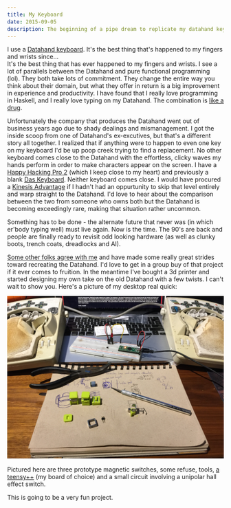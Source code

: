 ```yaml
---
title: My Keyboard
date: 2015-09-05
description: The beginning of a pipe dream to replicate my datahand keyboard.
---
```


I use a [Datahand keyboard](https://en.wikipedia.org/wiki/DataHand). 
It\'s the best thing that\'s happened to my fingers and wrists since\...  
It\'s the best thing that has ever happened to my fingers and wrists. 
I see a lot of parallels between the Datahand and pure functional programming 
(lol).  They both take lots of commitment. They change the entire way you think 
about their domain, but what they offer in return is a big improvement in 
experience and productivity. I have found that I really love programming in 
Haskell, and I really love typing on my Datahand. The combination is 
[like a drug](http://virtuecenter.com/blog/the_effects_of_computer_programming_on_the_brain.html).

Unfortunately the company that produces the Datahand went out of business years 
ago due to shady dealings and mismanagement. I got the inside scoop from one of
Datahand\'s ex-excutives, but that\'s a different story all together. I realized 
that if anything were to happen to even one key on my keyboard I\'d be up poop 
creek trying to find a replacement. No other keyboard comes close to the 
Datahand with the effortless, clicky waves my hands perform in order to make 
characters appear on the screen. I have a 
[Happy Hacking Pro 2](https://en.wikipedia.org/wiki/Happy_Hacking_Keyboard)
(which I keep close to my heart) and previously a blank
[Das Keyboard](https://en.wikipedia.org/wiki/Das_Keyboard).
Neither keyboard comes close.  I would have procured a 
[Kinesis Advantage](https://en.wikipedia.org/wiki/Kinesis_(keyboard))
if I hadn\'t had an oppurtunity to skip that level entirely and warp straight to 
the Datahand. I\'d love to hear about the comparison between the two from someone
who owns both but the Datahand is becoming exceedingly rare, making that 
situation rather uncommon. 

Something has to be done - the alternate future that never was (in which 
er\'body typing well) must live again. Now is the time. The 90\'s are back and
people are finally ready to revisit odd looking hardware (as well as clunky 
boots, trench coats, dreadlocks and AI).

[Some other folks agree with me](https://geekhack.org/index.php?topic=41422.0)
and have made some really great strides toward recreating the Datahand. I\'d 
love to get in a group buy of that project if it ever comes to fruition. In the
meantime I\'ve bought a 3d printer and started designing my own take on the old
Datahand with a few twists. I can\'t wait to show you. Here\'s a picture of my 
desktop real quick:

![prototyping a new keyboard](/img/IMG_0675.JPG)

Pictured here are three prototype magnetic switches, some refuse, tools, 
[a teensy++](http://pjrc.com/store/teensypp.html)
(my board of choice) and a small circuit involving a unipolar hall effect 
switch.

This is going to be a very fun project.
